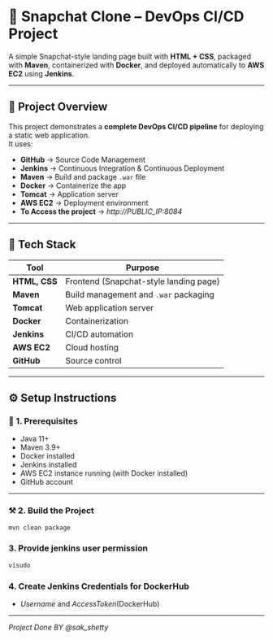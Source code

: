 # 📸 Snapchat Clone – DevOps CI/CD Project

A simple Snapchat-style landing page built with **HTML + CSS**, packaged with **Maven**, containerized with **Docker**, and deployed automatically to **AWS EC2** using **Jenkins**.

---

## 🚀 Project Overview

This project demonstrates a **complete DevOps CI/CD pipeline** for deploying a static web application.  
It uses:
- **GitHub** → Source Code Management  
- **Jenkins** → Continuous Integration & Continuous Deployment  
- **Maven** → Build and package `.war` file  
- **Docker** → Containerize the app  
- **Tomcat** → Application server  
- **AWS EC2** → Deployment environment  
- **To Access the project** -> *http://PUBLIC_IP:8084*
---

## 🧩 Tech Stack
| Tool | Purpose |
|------|----------|
| **HTML, CSS** | Frontend (Snapchat-style landing page) |
| **Maven** | Build management and `.war` packaging |
| **Tomcat** | Web application server |
| **Docker** | Containerization |
| **Jenkins** | CI/CD automation |
| **AWS EC2** | Cloud hosting |
| **GitHub** | Source control |

---

## ⚙️ Setup Instructions

### 🧱 1. Prerequisites
- Java 11+
- Maven 3.9+
- Docker installed
- Jenkins installed
- AWS EC2 instance running (with Docker installed)
- GitHub account

---

### ⚒️ 2. Build the Project
```bash
mvn clean package
```
### 3. Provide jenkins user permission
```bash
visudo
```
### 4. Create Jenkins Credentials for DockerHub
- *Username* and *AccessToken*(DockerHub)
---
*Project Done BY @sak_shetty*